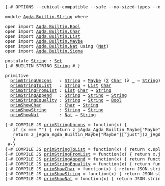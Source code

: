 <pre class="Agda"><a id="1" class="Symbol">{-#</a> <a id="5" class="Keyword">OPTIONS</a> <a id="13" class="Pragma">--cubical-compatible</a> <a id="34" class="Pragma">--safe</a> <a id="41" class="Pragma">--no-sized-types</a> <a id="58" class="Pragma">--no-guardedness</a> <a id="75" class="Pragma">--level-universe</a> <a id="92" class="Symbol">#-}</a>

<a id="97" class="Keyword">module</a> <a id="104" href="Agda.Builtin.String.html" class="Module">Agda.Builtin.String</a> <a id="124" class="Keyword">where</a>

<a id="131" class="Keyword">open</a> <a id="136" class="Keyword">import</a> <a id="143" href="Agda.Builtin.Bool.html" class="Module">Agda.Builtin.Bool</a>
<a id="161" class="Keyword">open</a> <a id="166" class="Keyword">import</a> <a id="173" href="Agda.Builtin.Char.html" class="Module">Agda.Builtin.Char</a>
<a id="191" class="Keyword">open</a> <a id="196" class="Keyword">import</a> <a id="203" href="Agda.Builtin.List.html" class="Module">Agda.Builtin.List</a>
<a id="221" class="Keyword">open</a> <a id="226" class="Keyword">import</a> <a id="233" href="Agda.Builtin.Maybe.html" class="Module">Agda.Builtin.Maybe</a>
<a id="252" class="Keyword">open</a> <a id="257" class="Keyword">import</a> <a id="264" href="Agda.Builtin.Nat.html" class="Module">Agda.Builtin.Nat</a> <a id="281" class="Keyword">using</a> <a id="287" class="Symbol">(</a><a id="288" href="Agda.Builtin.Nat.html#203" class="Datatype">Nat</a><a id="291" class="Symbol">)</a>
<a id="293" class="Keyword">open</a> <a id="298" class="Keyword">import</a> <a id="305" href="Agda.Builtin.Sigma.html" class="Module">Agda.Builtin.Sigma</a>

<a id="325" class="Keyword">postulate</a> <a id="String"></a><a id="335" href="Agda.Builtin.String.html#335" class="Postulate">String</a> <a id="342" class="Symbol">:</a> <a id="344" href="Agda.Primitive.html#388" class="Primitive">Set</a>
<a id="348" class="Symbol">{-#</a> <a id="352" class="Keyword">BUILTIN</a> <a id="360" class="Keyword">STRING</a> <a id="367" href="Agda.Builtin.String.html#335" class="Postulate">String</a> <a id="374" class="Symbol">#-}</a>

<a id="379" class="Keyword">primitive</a>
  <a id="primStringUncons"></a><a id="391" href="Agda.Builtin.String.html#391" class="Primitive">primStringUncons</a>   <a id="410" class="Symbol">:</a> <a id="412" href="Agda.Builtin.String.html#335" class="Postulate">String</a> <a id="419" class="Symbol">→</a> <a id="421" href="Agda.Builtin.Maybe.html#135" class="Datatype">Maybe</a> <a id="427" class="Symbol">(</a><a id="428" href="Agda.Builtin.Sigma.html#165" class="Record">Σ</a> <a id="430" href="Agda.Builtin.Char.html#238" class="Postulate">Char</a> <a id="435" class="Symbol">(λ</a> <a id="438" href="Agda.Builtin.String.html#438" class="Bound">_</a> <a id="440" class="Symbol">→</a> <a id="442" href="Agda.Builtin.String.html#335" class="Postulate">String</a><a id="448" class="Symbol">))</a>
  <a id="primStringToList"></a><a id="453" href="Agda.Builtin.String.html#453" class="Primitive">primStringToList</a>   <a id="472" class="Symbol">:</a> <a id="474" href="Agda.Builtin.String.html#335" class="Postulate">String</a> <a id="481" class="Symbol">→</a> <a id="483" href="Agda.Builtin.List.html#147" class="Datatype">List</a> <a id="488" href="Agda.Builtin.Char.html#238" class="Postulate">Char</a>
  <a id="primStringFromList"></a><a id="495" href="Agda.Builtin.String.html#495" class="Primitive">primStringFromList</a> <a id="514" class="Symbol">:</a> <a id="516" href="Agda.Builtin.List.html#147" class="Datatype">List</a> <a id="521" href="Agda.Builtin.Char.html#238" class="Postulate">Char</a> <a id="526" class="Symbol">→</a> <a id="528" href="Agda.Builtin.String.html#335" class="Postulate">String</a>
  <a id="primStringAppend"></a><a id="537" href="Agda.Builtin.String.html#537" class="Primitive">primStringAppend</a>   <a id="556" class="Symbol">:</a> <a id="558" href="Agda.Builtin.String.html#335" class="Postulate">String</a> <a id="565" class="Symbol">→</a> <a id="567" href="Agda.Builtin.String.html#335" class="Postulate">String</a> <a id="574" class="Symbol">→</a> <a id="576" href="Agda.Builtin.String.html#335" class="Postulate">String</a>
  <a id="primStringEquality"></a><a id="585" href="Agda.Builtin.String.html#585" class="Primitive">primStringEquality</a> <a id="604" class="Symbol">:</a> <a id="606" href="Agda.Builtin.String.html#335" class="Postulate">String</a> <a id="613" class="Symbol">→</a> <a id="615" href="Agda.Builtin.String.html#335" class="Postulate">String</a> <a id="622" class="Symbol">→</a> <a id="624" href="Agda.Builtin.Bool.html#173" class="Datatype">Bool</a>
  <a id="primShowChar"></a><a id="631" href="Agda.Builtin.String.html#631" class="Primitive">primShowChar</a>       <a id="650" class="Symbol">:</a> <a id="652" href="Agda.Builtin.Char.html#238" class="Postulate">Char</a> <a id="657" class="Symbol">→</a> <a id="659" href="Agda.Builtin.String.html#335" class="Postulate">String</a>
  <a id="primShowString"></a><a id="668" href="Agda.Builtin.String.html#668" class="Primitive">primShowString</a>     <a id="687" class="Symbol">:</a> <a id="689" href="Agda.Builtin.String.html#335" class="Postulate">String</a> <a id="696" class="Symbol">→</a> <a id="698" href="Agda.Builtin.String.html#335" class="Postulate">String</a>
  <a id="primShowNat"></a><a id="707" href="Agda.Builtin.String.html#707" class="Primitive">primShowNat</a>        <a id="726" class="Symbol">:</a> <a id="728" href="Agda.Builtin.Nat.html#203" class="Datatype">Nat</a> <a id="732" class="Symbol">→</a> <a id="734" href="Agda.Builtin.String.html#335" class="Postulate">String</a>

<a id="742" class="Symbol">{-#</a> <a id="746" class="Keyword">COMPILE</a> <a id="754" class="Keyword">JS</a> <a id="757" href="Agda.Builtin.String.html#391" class="Primitive">primStringUncons</a> <a id="774" class="Pragma">=</a> <a id="776" class="Pragma">function(x)</a> <a id="788" class="Pragma">{</a>
   <a id="793" class="Pragma">if</a> <a id="796" class="Pragma">(x</a> <a id="799" class="Pragma">===</a> <a id="803" class="Pragma">&quot;&quot;)</a> <a id="807" class="Pragma">{</a> <a id="809" class="Pragma">return</a> <a id="816" class="Pragma">z_jAgda_Agda_Builtin_Maybe[&quot;Maybe&quot;][&quot;nothing&quot;];</a> <a id="864" class="Pragma">};</a>
   <a id="870" class="Pragma">return</a> <a id="877" class="Pragma">z_jAgda_Agda_Builtin_Maybe[&quot;Maybe&quot;][&quot;just&quot;](z_jAgda_Agda_Builtin_Sigma[&quot;_,_&quot;](x.charAt(0))(x.slice(1)));</a>
   <a id="985" class="Pragma">}</a>
 <a id="988" class="Symbol">#-}</a>
<a id="992" class="Symbol">{-#</a> <a id="996" class="Keyword">COMPILE</a> <a id="1004" class="Keyword">JS</a> <a id="1007" href="Agda.Builtin.String.html#453" class="Primitive">primStringToList</a> <a id="1024" class="Pragma">=</a> <a id="1026" class="Pragma">function(x)</a> <a id="1038" class="Pragma">{</a> <a id="1040" class="Pragma">return</a> <a id="1047" class="Pragma">x.split(&quot;&quot;);</a> <a id="1060" class="Pragma">}</a> <a id="1062" class="Symbol">#-}</a>
<a id="1066" class="Symbol">{-#</a> <a id="1070" class="Keyword">COMPILE</a> <a id="1078" class="Keyword">JS</a> <a id="1081" href="Agda.Builtin.String.html#495" class="Primitive">primStringFromList</a> <a id="1100" class="Pragma">=</a> <a id="1102" class="Pragma">function(x)</a> <a id="1114" class="Pragma">{</a> <a id="1116" class="Pragma">return</a> <a id="1123" class="Pragma">x.join(&quot;&quot;);</a> <a id="1135" class="Pragma">}</a> <a id="1137" class="Symbol">#-}</a>
<a id="1141" class="Symbol">{-#</a> <a id="1145" class="Keyword">COMPILE</a> <a id="1153" class="Keyword">JS</a> <a id="1156" href="Agda.Builtin.String.html#537" class="Primitive">primStringAppend</a> <a id="1173" class="Pragma">=</a> <a id="1175" class="Pragma">function(x)</a> <a id="1187" class="Pragma">{</a> <a id="1189" class="Pragma">return</a> <a id="1196" class="Pragma">function(y)</a> <a id="1208" class="Pragma">{</a> <a id="1210" class="Pragma">return</a> <a id="1217" class="Pragma">x+y;</a> <a id="1222" class="Pragma">};</a> <a id="1225" class="Pragma">}</a> <a id="1227" class="Symbol">#-}</a>
<a id="1231" class="Symbol">{-#</a> <a id="1235" class="Keyword">COMPILE</a> <a id="1243" class="Keyword">JS</a> <a id="1246" href="Agda.Builtin.String.html#585" class="Primitive">primStringEquality</a> <a id="1265" class="Pragma">=</a> <a id="1267" class="Pragma">function(x)</a> <a id="1279" class="Pragma">{</a> <a id="1281" class="Pragma">return</a> <a id="1288" class="Pragma">function(y)</a> <a id="1300" class="Pragma">{</a> <a id="1302" class="Pragma">return</a> <a id="1309" class="Pragma">x===y;</a> <a id="1316" class="Pragma">};</a> <a id="1319" class="Pragma">}</a> <a id="1321" class="Symbol">#-}</a>
<a id="1325" class="Symbol">{-#</a> <a id="1329" class="Keyword">COMPILE</a> <a id="1337" class="Keyword">JS</a> <a id="1340" href="Agda.Builtin.String.html#631" class="Primitive">primShowChar</a> <a id="1353" class="Pragma">=</a> <a id="1355" class="Pragma">function(x)</a> <a id="1367" class="Pragma">{</a> <a id="1369" class="Pragma">return</a> <a id="1376" class="Pragma">JSON.stringify(x);</a> <a id="1395" class="Pragma">}</a> <a id="1397" class="Symbol">#-}</a>
<a id="1401" class="Symbol">{-#</a> <a id="1405" class="Keyword">COMPILE</a> <a id="1413" class="Keyword">JS</a> <a id="1416" href="Agda.Builtin.String.html#668" class="Primitive">primShowString</a> <a id="1431" class="Pragma">=</a> <a id="1433" class="Pragma">function(x)</a> <a id="1445" class="Pragma">{</a> <a id="1447" class="Pragma">return</a> <a id="1454" class="Pragma">JSON.stringify(x);</a> <a id="1473" class="Pragma">}</a> <a id="1475" class="Symbol">#-}</a>
<a id="1479" class="Symbol">{-#</a> <a id="1483" class="Keyword">COMPILE</a> <a id="1491" class="Keyword">JS</a> <a id="1494" href="Agda.Builtin.String.html#707" class="Primitive">primShowNat</a> <a id="1506" class="Pragma">=</a> <a id="1508" class="Pragma">function(x)</a> <a id="1520" class="Pragma">{</a> <a id="1522" class="Pragma">return</a> <a id="1529" class="Pragma">JSON.stringify(x);</a> <a id="1548" class="Pragma">}</a> <a id="1550" class="Symbol">#-}</a>
</pre>